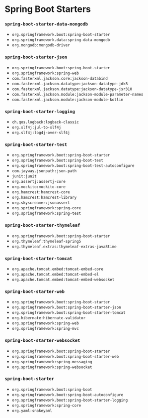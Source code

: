 # Spring Boot Starters

### `spring-boot-starter-data-mongodb`
 - `org.springframework.boot:spring-boot-starter`
 - `org.springframework.data:spring-data-mongodb`
 - `org.mongodb:mongodb-driver`

### `spring-boot-starter-json`
 - `org.springframework.boot:spring-boot-starter`
 - `org.springframework:spring-web`
 - `com.fasterxml.jackson.core:jackson-databind`
 - `com.fasterxml.jackson.datatype:jackson-datatype-jdk8`
 - `com.fasterxml.jackson.datatype:jackson-datatype-jsr310`
 - `com.fasterxml.jackson.module:jackson-module-parameter-names`
 - `com.fasterxml.jackson.module:jackson-module-kotlin`

### `spring-boot-starter-logging`
 - `ch.qos.logback:logback-classic`
 - `org.slf4j:jul-to-slf4j`
 - `org.slf4j:log4j-over-slf4j`

### `spring-boot-starter-test`
 - `org.springframework.boot:spring-boot-starter`
 - `org.springframework.boot:spring-boot-test`
 - `org.springframework.boot:spring-boot-test-autoconfigure`
 - `com.jayway.jsonpath:json-path`
 - `junit:junit`
 - `org.assertj:assertj-core`
 - `org.mockito:mockito-core`
 - `org.hamcrest:hamcrest-core`
 - `org.hamcrest:hamcrest-library`
 - `org.skyscreamer:jsonassert`
 - `org.springframework:spring-core`
 - `org.springframework:spring-test`

### `spring-boot-starter-thymeleaf`
 - `org.springframework.boot:spring-boot-starter`
 - `org.thymeleaf:thymeleaf-spring5`
 - `org.thymeleaf.extras:thymeleaf-extras-java8time`

### `spring-boot-starter-tomcat`
 - `org.apache.tomcat.embed:tomcat-embed-core`
 - `org.apache.tomcat.embed:tomcat-embed-el`
 - `org.apache.tomcat.embed:tomcat-embed-websocket`

### `spring-boot-starter-web`
 - `org.springframework.boot:spring-boot-starter`
 - `org.springframework.boot:spring-boot-starter-json`
 - `org.springframework.boot:spring-boot-starter-tomcat`
 - `org.hibernate:hibernate-validator`
 - `org.springframework:spring-web`
 - `org.springframework:spring-mvc`

### `spring-boot-starter-websocket`
 - `org.springframework.boot:spring-boot-starter`
 - `org.springframework.boot:spring-boot-starter-web`
 - `org.springframework:spring-messaging`
 - `org.springframework:spring-websocket`

### `spring-boot-starter`
 - `org.springframework.boot:spring-boot`
 - `org.springframework.boot:spring-boot-autoconfigure`
 - `org.springframework.boot:spring-boot-starter-logging`
 - `org.springframework:spring-core`
 - `org.yaml:snakeyaml`
